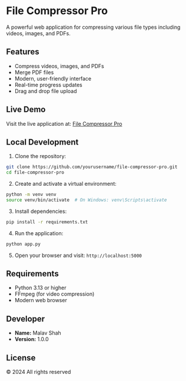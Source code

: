 # File Compressor Pro

A powerful web application for compressing various file types including videos, images, and PDFs.

## Features

- Compress videos, images, and PDFs
- Merge PDF files
- Modern, user-friendly interface
- Real-time progress updates
- Drag and drop file upload

## Live Demo

Visit the live application at: [File Compressor Pro](https://file-compressor-pro.onrender.com)

## Local Development

1. Clone the repository:
```bash
git clone https://github.com/yourusername/file-compressor-pro.git
cd file-compressor-pro
```

2. Create and activate a virtual environment:
```bash
python -m venv venv
source venv/bin/activate  # On Windows: venv\Scripts\activate
```

3. Install dependencies:
```bash
pip install -r requirements.txt
```

4. Run the application:
```bash
python app.py
```

5. Open your browser and visit: `http://localhost:5000`

## Requirements

- Python 3.13 or higher
- FFmpeg (for video compression)
- Modern web browser

## Developer

- **Name:** Malav Shah
- **Version:** 1.0.0

## License

© 2024 All rights reserved 